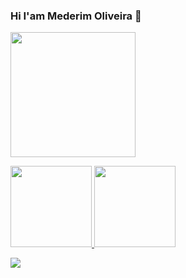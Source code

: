 ### Hi I'am Mederim Oliveira 👋
<a href="https://tenor.com/view/meme-anime-jojos-jojo-bizarre-gif-18202893"><img height="200px" src="https://tenor.com/view/meme-anime-jojos-jojo-bizarre-gif-18202893.gif"></a>



 <div>
      <a href="https://github.com/rafaballerini">
      <img height="130em" src="https://github-readme-stats.vercel.app/api?username=Mederim&show_icons=true&theme=dracula&include_all_commits=true&count_private=true"/>
      <img height="130em" src="https://github-readme-stats.vercel.app/api/top-langs/?username=Mederim&layout=compact&langs_count=7&theme=dracula"/>
</div>



<a href="https://gifs.alphacoders.com/gifs/view/35697"><img src="https://giffiles.alphacoders.com/356/35697.gif"></a>
